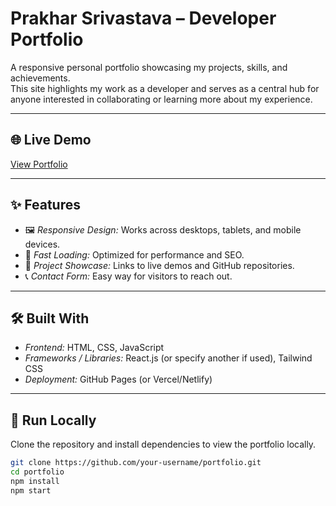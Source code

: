 # Prakhar Srivastava – Developer Portfolio  

A responsive personal portfolio showcasing my projects, skills, and achievements.  
This site highlights my work as a developer and serves as a central hub for anyone interested in collaborating or learning more about my experience.

---

## 🌐 Live Demo  
[View Portfolio](https://new/index.html.github.io/portfolio)  



---

## ✨ Features  
- 🖼 *Responsive Design:* Works across desktops, tablets, and mobile devices.  
- 🚀 *Fast Loading:* Optimized for performance and SEO.  
- 📂 *Project Showcase:* Links to live demos and GitHub repositories.  
- 📞 *Contact Form:* Easy way for visitors to reach out.  

---

## 🛠 Built With  
- *Frontend:* HTML, CSS, JavaScript  
- *Frameworks / Libraries:* React.js (or specify another if used), Tailwind CSS  
- *Deployment:* GitHub Pages (or Vercel/Netlify)  

---

## 🚀 Run Locally  
Clone the repository and install dependencies to view the portfolio locally.  
```bash
git clone https://github.com/your-username/portfolio.git  
cd portfolio  
npm install  
npm start
